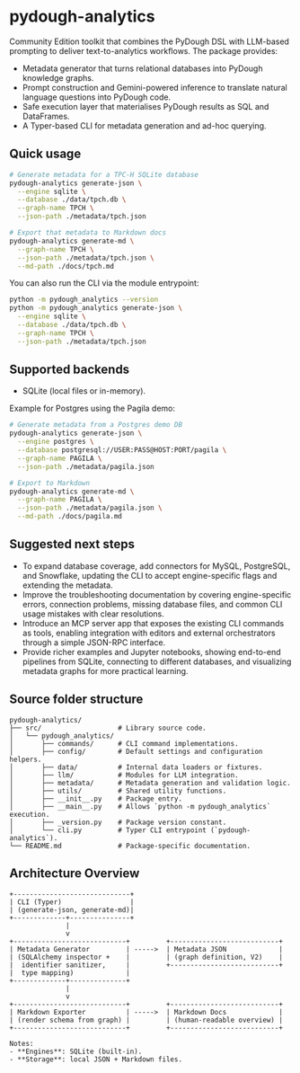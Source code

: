 # pydough-analytics

Community Edition toolkit that combines the PyDough DSL with LLM-based prompting
to deliver text-to-analytics workflows. The package provides:

- Metadata generator that turns relational databases into PyDough knowledge graphs.
- Prompt construction and Gemini-powered inference to translate natural language questions into PyDough code.
- Safe execution layer that materialises PyDough results as SQL and DataFrames.
- A Typer-based CLI for metadata generation and ad-hoc querying.

## Quick usage

  ```bash
  # Generate metadata for a TPC-H SQLite database
  pydough-analytics generate-json \
    --engine sqlite \
    --database ./data/tpch.db \
    --graph-name TPCH \
    --json-path ./metadata/tpch.json
  ```

  ```bash
  # Export that metadata to Markdown docs
  pydough-analytics generate-md \
    --graph-name TPCH \
    --json-path ./metadata/tpch.json \
    --md-path ./docs/tpch.md
  ```

You can also run the CLI via the module entrypoint:

  ```bash
  python -m pydough_analytics --version
  python -m pydough_analytics generate-json \
    --engine sqlite \
    --database ./data/tpch.db \
    --graph-name TPCH \
    --json-path ./metadata/tpch.json
  ```

## Supported backends

- SQLite (local files or in-memory).

Example for Postgres using the Pagila demo:

  ```bash
  # Generate metadata from a Postgres demo DB
  pydough-analytics generate-json \
    --engine postgres \
    --database postgresql://USER:PASS@HOST:PORT/pagila \
    --graph-name PAGILA \
    --json-path ./metadata/pagila.json
  ```

  ```bash
  # Export to Markdown
  pydough-analytics generate-md \
    --graph-name PAGILA \
    --json-path ./metadata/pagila.json \
    --md-path ./docs/pagila.md
  ```


## Suggested next steps

- To expand database coverage, add connectors for MySQL, PostgreSQL, and Snowflake, updating the CLI to accept engine-specific flags and extending the metadata.
- Improve the troubleshooting documentation by covering engine-specific errors, connection problems, missing database files, and common CLI usage mistakes with clear resolutions.
- Introduce an MCP server app that exposes the existing CLI commands as tools, enabling integration with editors and external orchestrators through a simple JSON-RPC interface.
- Provide richer examples and Jupyter notebooks, showing end-to-end pipelines from SQLite, connecting to different databases, and visualizing metadata graphs for more practical learning.


## Source folder structure

```
pydough-analytics/
├── src/                   # Library source code.
│   └── pydough_analytics/
│       ├── commands/      # CLI command implementations.
│       ├── config/        # Default settings and configuration helpers.
│       ├── data/          # Internal data loaders or fixtures.
│       ├── llm/           # Modules for LLM integration.
│       ├── metadata/      # Metadata generation and validation logic.
│       ├── utils/         # Shared utility functions.
│       ├── __init__.py    # Package entry.
│       ├── __main__.py    # Allows `python -m pydough_analytics` execution.
│       ├── _version.py    # Package version constant.
│       └── cli.py         # Typer CLI entrypoint (`pydough-analytics`).
└── README.md              # Package-specific documentation.
```

## Architecture Overview

```
+-----------------------------+                     
| CLI (Typer)                 |                     
| (generate-json, generate-md)|                    
+-------------+---------------+                     
              |                                    
              v                                    
+----------------------------+         +---------------------------+       
| Metadata Generator         | ----->  | Metadata JSON             |       
| (SQLAlchemy inspector +    |         | (graph definition, V2)    |       
|  identifier sanitizer,     |         +---------------------------+       
|  type mapping)             |                                    
+-------------+--------------+                                    
              |                                    
              v                                    
+----------------------------+         +---------------------------+       
| Markdown Exporter          | ----->  | Markdown Docs             |       
| (render schema from graph) |         | (human-readable overview) |       
+----------------------------+         +---------------------------+       

Notes:
- **Engines**: SQLite (built-in).
- **Storage**: local JSON + Markdown files.
```